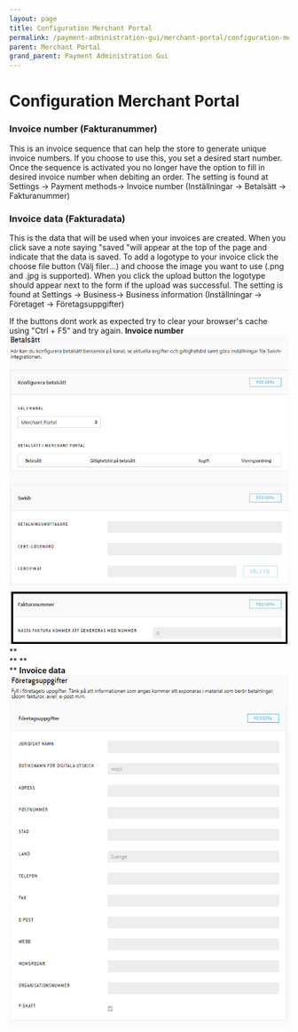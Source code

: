```yaml
---
layout: page
title: Configuration Merchant Portal
permalink: /payment-administration-gui/merchant-portal/configuration-merchant-portal/
parent: Merchant Portal
grand_parent: Payment Administration Gui
---
```




# Configuration Merchant Portal 

### Invoice number (Fakturanummer)
This is an invoice sequence that can help the store to generate unique
invoice numbers. If you choose to use this, you set a desired start
number. Once the sequence is activated you no longer have the option to
fill in desired invoice number when debiting an order.
The setting is found at Settings → Payment methods→ Invoice number
(Inställningar → Betalsätt → Fakturanummer)
### Invoice data (Fakturadata)
This is the data that will be used when your invoices are created. When
you click save a note saying "saved "will appear at the top of the page
and indicate that the data is saved. To add a logotype to your invoice
click the choose file button (Välj filer...) and choose the image you
want to use (.png and .jpg is supported). When you click the upload
button the logotype should appear next to the form if the upload was
successful.
The setting is found at Settings → Business→
Business information (Inställningar → Företaget → Företagsuppgifter)
  
  
If the buttons dont work as expected try to clear your browser's cache
using "Ctrl + F5" and try again.
**Invoice number**
![](../../../attachments/16057103/16057188.png)
**  
**
**  
**
**Invoice data**
![](../../../attachments/16057103/16057191.png)
